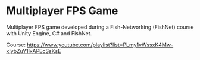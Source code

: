 # Multiplayer FPS Game

Multiplayer FPS game developed during a Fish-Networking (FishNet) course with Unity Engine, C# and FishNet.

Course: https://www.youtube.com/playlist?list=PLmy1vWssxK4Mw-xIybZuY1lxAPEcSsKsE
